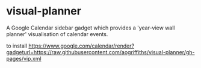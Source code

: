 # visual-planner
A Google Calendar sidebar gadget which provides a 'year-view wall planner' visualisation of calendar events.

to install
https://www.google.com/calendar/render?gadgeturl=https://raw.githubusercontent.com/aogriffiths/visual-planner/gh-pages/vip.xml
